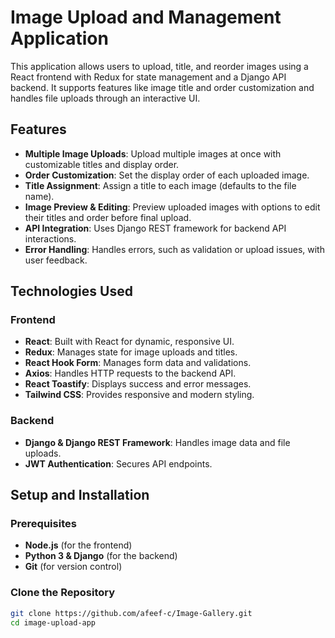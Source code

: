 # Image Upload and Management Application

This application allows users to upload, title, and reorder images using a React frontend with Redux for state management and a Django API backend. It supports features like image title and order customization and handles file uploads through an interactive UI.

## Features

- **Multiple Image Uploads**: Upload multiple images at once with customizable titles and display order.
- **Order Customization**: Set the display order of each uploaded image.
- **Title Assignment**: Assign a title to each image (defaults to the file name).
- **Image Preview & Editing**: Preview uploaded images with options to edit their titles and order before final upload.
- **API Integration**: Uses Django REST framework for backend API interactions.
- **Error Handling**: Handles errors, such as validation or upload issues, with user feedback.

## Technologies Used

### Frontend

- **React**: Built with React for dynamic, responsive UI.
- **Redux**: Manages state for image uploads and titles.
- **React Hook Form**: Manages form data and validations.
- **Axios**: Handles HTTP requests to the backend API.
- **React Toastify**: Displays success and error messages.
- **Tailwind CSS**: Provides responsive and modern styling.

### Backend

- **Django & Django REST Framework**: Handles image data and file uploads.
- **JWT Authentication**: Secures API endpoints.

## Setup and Installation

### Prerequisites

- **Node.js** (for the frontend)
- **Python 3 & Django** (for the backend)
- **Git** (for version control)

### Clone the Repository

```bash
git clone https://github.com/afeef-c/Image-Gallery.git
cd image-upload-app
